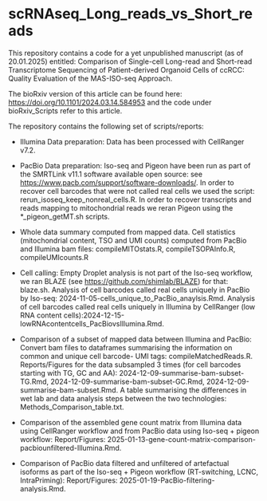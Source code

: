 # scRNAseq_Long_reads_vs_Short_reads
This repository contains a code for a yet unpublished manuscript (as of 20.01.2025) entitled: Comparison of Single-cell Long-read and Short-read Transcriptome Sequencing of Patient-derived Organoid Cells of ccRCC: Quality Evaluation of the MAS-ISO-seq Approach.

The bioRxiv version of this article can be found here: https://doi.org/10.1101/2024.03.14.584953 and the code under bioRxiv_Scripts refer to this article.


The repository contains the following set of scripts/reports:

- Illumina Data preparation: Data has been processed with CellRanger v7.2.

- PacBio Data preparation: Iso-seq and Pigeon have been run as part of the SMRTLink v11.1 software available open source: see https://www.pacb.com/support/software-downloads/. 
In order to recover cell barcodes that were not called real cells we used the script: rerun_isoseq_keep_nonreal_cells.R.
In order to recover transcripts and reads mapping to mitochondrial reads we reran Pigeon using the *_pigeon_getMT.sh scripts.

- Whole data summary computed from mapped data.
Cell statistics (mitochondrial content, TSO and UMI counts) computed from PacBio and Illumina bam files: compileMITOstats.R, compileTSOPAInfo.R, compileUMIcounts.R

- Cell calling: 
Empty Droplet analysis is not part of the Iso-seq workflow, we ran BLAZE (see https://github.com/shimlab/BLAZE) for that: blaze.sh.
Analysis of cell barcodes called real cells uniquely in PacBio by Iso-seq: 2024-11-05-cells_unique_to_PacBio_anaylsis.Rmd.
Analysis of cell barcodes called real cells uniquely in Illumina by CellRanger (low RNA content cells):2024-12-15-lowRNAcontentcells_PacBiovsIllumina.Rmd.

- Comparison of a subset of mapped data between Illumina and PacBio:
Convert bam files to dataframes summarising the information on common and unique cell barcode- UMI tags: compileMatchedReads.R.
Reports/Figures for the data subsampled 3 times (for cell barcodes starting with TG, GC and AA): 2024-12-09-summarise-bam-subset-TG.Rmd, 2024-12-09-summarise-bam-subset-GC.Rmd, 2024-12-09-summarise-bam-subset.Rmd.
A table summarising the differences in wet lab and data analysis steps between the two technologies: Methods_Comparison_table.txt.

- Comparison of the assembled gene count matrix from Illumina data using CellRanger workflow and from PacBio data using Iso-seq + pigeon workflow:
Report/Figures: 2025-01-13-gene-count-matrix-comparison-pacbiounfiltered-Illumina.Rmd.

- Comparison of PacBio data filtered and unfiltered of artefactual isoforms as part of the Iso-seq + Pigeon workflow (RT-switching, LCNC, IntraPriming):
Report/Figures: 2025-01-19-PacBio-filtering-analysis.Rmd.






